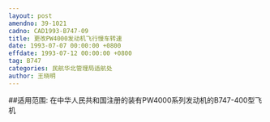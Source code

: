 ```yaml
---
layout: post
amendno: 39-1021
cadno: CAD1993-B747-09
title: 更改PW4000发动机飞行慢车转速
date: 1993-07-07 00:00:00 +0800
effdate: 1993-07-12 00:00:00 +0800
tag: B747
categories: 民航华北管理局适航处
author: 王晓明
---
```


##适用范围:
在中华人民共和国注册的装有PW4000系列发动机的B747-400型飞机

